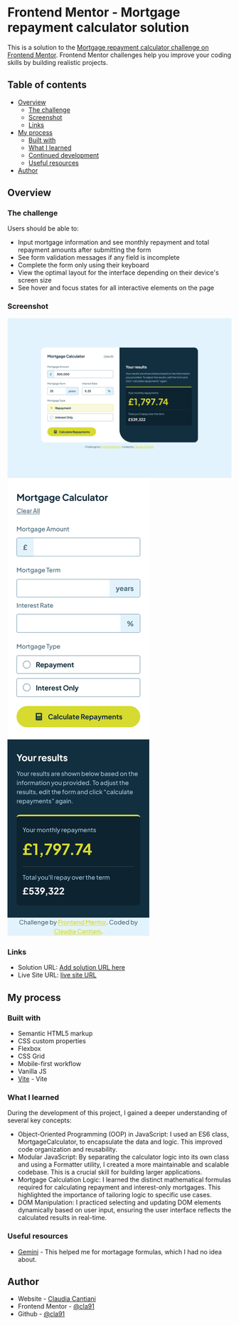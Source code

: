 # Frontend Mentor - Mortgage repayment calculator solution

This is a solution to the [Mortgage repayment calculator challenge on Frontend Mentor](https://www.frontendmentor.io/challenges/mortgage-repayment-calculator-Galx1LXK73). Frontend Mentor challenges help you improve your coding skills by building realistic projects.

## Table of contents

- [Overview](#overview)
  - [The challenge](#the-challenge)
  - [Screenshot](#screenshot)
  - [Links](#links)
- [My process](#my-process)
  - [Built with](#built-with)
  - [What I learned](#what-i-learned)
  - [Continued development](#continued-development)
  - [Useful resources](#useful-resources)
- [Author](#author)

## Overview

### The challenge

Users should be able to:

- Input mortgage information and see monthly repayment and total repayment amounts after submitting the form
- See form validation messages if any field is incomplete
- Complete the form only using their keyboard
- View the optimal layout for the interface depending on their device's screen size
- See hover and focus states for all interactive elements on the page

### Screenshot

![](./Screenshot-desktop.png)
![](./Screenshot-mobile.png)

### Links

- Solution URL: [Add solution URL here](https://your-solution-url.com)
- Live Site URL: [live site URL](https://cla91.github.io/mortgage-repayment-calculator-main/)

## My process

### Built with

- Semantic HTML5 markup
- CSS custom properties
- Flexbox
- CSS Grid
- Mobile-first workflow
- Vanilla JS
- [Vite](https://vite.dev/) - Vite

### What I learned

During the development of this project, I gained a deeper understanding of several key concepts:

- Object-Oriented Programming (OOP) in JavaScript: I used an ES6 class, MortgageCalculator, to encapsulate the data and logic. This improved code organization and reusability.
- Modular JavaScript: By separating the calculator logic into its own class and using a Formatter utility, I created a more maintainable and scalable codebase. This is a crucial skill for building larger applications.
- Mortgage Calculation Logic: I learned the distinct mathematical formulas required for calculating repayment and interest-only mortgages. This highlighted the importance of tailoring logic to specific use cases.
- DOM Manipulation: I practiced selecting and updating DOM elements dynamically based on user input, ensuring the user interface reflects the calculated results in real-time.

### Useful resources

- [Gemini](https://gemini.google.com/) - This helped me for mortagage formulas, which I had no idea about.

## Author

- Website - [Claudia Cantiani](https://cla91.github.io/)
- Frontend Mentor - [@cla91](https://www.frontendmentor.io/profile/cla91)
- Github - [@cla91](https://github.com/cla91)
